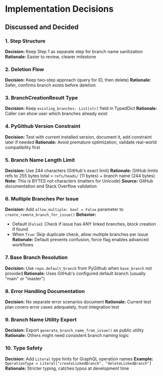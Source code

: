 # Implementation Decisions

## Discussed and Decided

### 1. Step Structure
**Decision:** Keep Step 1 as separate step for branch name sanitization
**Rationale:** Easier to review, clearer milestone

### 2. Deletion Flow
**Decision:** Keep two-step approach (query for ID, then delete)
**Rationale:** Safer, confirms branch exists before deletion

### 3. BranchCreationResult Type
**Decision:** Keep `existing_branches: List[str]` field in TypedDict
**Rationale:** Caller can show user which branches already exist

### 4. PyGithub Version Constraint
**Decision:** Test with current installed version, document it, add constraint later if needed
**Rationale:** Avoid premature optimization, validate real-world compatibility first

### 5. Branch Name Length Limit
**Decision:** Use 244 characters (GitHub's exact limit)
**Rationale:** GitHub limits refs to 255 bytes total = `refs/heads/` (11 bytes) + branch name (244 bytes)
**Note:** This is BYTES not characters (matters for Unicode)
**Source:** GitHub documentation and Stack Overflow validation

### 6. Multiple Branches Per Issue
**Decision:** Add `allow_multiple: bool = False` parameter to `create_remote_branch_for_issue()`
**Behavior:**
- Default (`False`): Check if issue has ANY linked branches, block creation if found
- When `True`: Skip duplicate check, allow multiple branches per issue
**Rationale:** Default prevents confusion, force flag enables advanced workflows

### 7. Base Branch Resolution
**Decision:** Use `repo.default_branch` from PyGithub when `base_branch` not provided
**Rationale:** Uses GitHub's configured default branch (usually "main" or "master")

### 8. Error Handling Documentation
**Decision:** No separate error scenarios document
**Rationale:** Current test plan covers error cases adequately, trust integration test

### 9. Branch Name Utility Export
**Decision:** Export `generate_branch_name_from_issue()` as public utility
**Rationale:** Others might need consistent branch naming logic

### 10. Type Safety
**Decision:** Add `Literal` type hints for GraphQL operation names
**Example:** `OperationType = Literal["createLinkedBranch", "deleteLinkedBranch"]`
**Rationale:** Stricter typing, catches typos at development time
